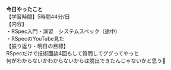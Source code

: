 **今日やったこと**<br>
【学習時間】5時間44分/日<br>
【内容】<br>
・RSpec入門・演習　システムスペック（途中）<br>
・RSpecのYouTube見た<br>
【振り返り・明日の目標】<br>
RSpecだけで技術面談4回もして質問してググってやっと<br>
何がわからないかわからないからは脱出できたんじゃないかと思う🥺<br>